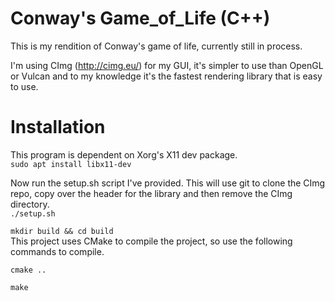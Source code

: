 # Conway's Game_of_Life (C++)

This is my rendition of Conway's game of life, currently still in process.  

I'm using CImg (http://cimg.eu/) for my GUI, it's simpler to use than OpenGL or Vulcan and to my knowledge it's the fastest rendering library that is easy to use.  

# Installation
This program is dependent on Xorg's X11 dev package.  
`sudo apt install libx11-dev`
  
Now run the setup.sh script I've provided. This will use git to clone the CImg repo, copy over the header for the library and then remove the CImg directory.  
`./setup.sh`  
  
`mkdir build && cd build`  
This project uses CMake to compile the project, so use the following commands to compile.  

`cmake ..`  

`make`  

